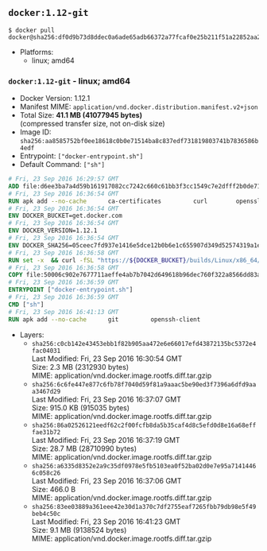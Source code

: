 ## `docker:1.12-git`

```console
$ docker pull docker@sha256:df0d9b73d8ddec0a6ade65adb66372a77fcaf0e25b211f51a22852aa271d787a
```

-	Platforms:
	-	linux; amd64

### `docker:1.12-git` - linux; amd64

-	Docker Version: 1.12.1
-	Manifest MIME: `application/vnd.docker.distribution.manifest.v2+json`
-	Total Size: **41.1 MB (41077945 bytes)**  
	(compressed transfer size, not on-disk size)
-	Image ID: `sha256:aa8585752bf0ee18618c0b0e71514ba8c837edf731819803741b7836586b4edf`
-	Entrypoint: `["docker-entrypoint.sh"]`
-	Default Command: `["sh"]`

```dockerfile
# Fri, 23 Sep 2016 16:29:57 GMT
ADD file:d6ee3ba7a4d59b161917082cc7242c660c61bb3f3cc1549c7e2dfff2b0de7104 in / 
# Fri, 23 Sep 2016 16:36:54 GMT
RUN apk add --no-cache 		ca-certificates 		curl 		openssl
# Fri, 23 Sep 2016 16:36:54 GMT
ENV DOCKER_BUCKET=get.docker.com
# Fri, 23 Sep 2016 16:36:54 GMT
ENV DOCKER_VERSION=1.12.1
# Fri, 23 Sep 2016 16:36:54 GMT
ENV DOCKER_SHA256=05ceec7fd937e1416e5dce12b0b6e1c655907d349d52574319a1e875077ccb79
# Fri, 23 Sep 2016 16:36:58 GMT
RUN set -x 	&& curl -fSL "https://${DOCKER_BUCKET}/builds/Linux/x86_64/docker-${DOCKER_VERSION}.tgz" -o docker.tgz 	&& echo "${DOCKER_SHA256} *docker.tgz" | sha256sum -c - 	&& tar -xzvf docker.tgz 	&& mv docker/* /usr/local/bin/ 	&& rmdir docker 	&& rm docker.tgz 	&& docker -v
# Fri, 23 Sep 2016 16:36:58 GMT
COPY file:50006c902e7677711aeffe4ab7b7042d649618b96dec760f322a8566dd83ab25 in /usr/local/bin/ 
# Fri, 23 Sep 2016 16:36:59 GMT
ENTRYPOINT ["docker-entrypoint.sh"]
# Fri, 23 Sep 2016 16:36:59 GMT
CMD ["sh"]
# Fri, 23 Sep 2016 16:41:13 GMT
RUN apk add --no-cache 		git 		openssh-client
```

-	Layers:
	-	`sha256:c0cb142e43453ebb1f82b905aa472e6e66017efd43872135bc5372e4fac04031`  
		Last Modified: Fri, 23 Sep 2016 16:30:54 GMT  
		Size: 2.3 MB (2312930 bytes)  
		MIME: application/vnd.docker.image.rootfs.diff.tar.gzip
	-	`sha256:6c6fe447e877c6fb78f7040d59f81a9aaac5be90ed3f7396a6dfd9aaa3467d29`  
		Last Modified: Fri, 23 Sep 2016 16:37:07 GMT  
		Size: 915.0 KB (915035 bytes)  
		MIME: application/vnd.docker.image.rootfs.diff.tar.gzip
	-	`sha256:86a02526121eedf62c2f00fcfb8da5b35caf4d8c5efd0d8e16a68efffae31b72`  
		Last Modified: Fri, 23 Sep 2016 16:37:19 GMT  
		Size: 28.7 MB (28710990 bytes)  
		MIME: application/vnd.docker.image.rootfs.diff.tar.gzip
	-	`sha256:a6335d8352e2a9c35df0978e5fb5103ea0f52ba02d0e7e95a71414466c058c26`  
		Last Modified: Fri, 23 Sep 2016 16:37:06 GMT  
		Size: 466.0 B  
		MIME: application/vnd.docker.image.rootfs.diff.tar.gzip
	-	`sha256:83ee03889a361eee42e30d1a370c7df2755eaf7265fbb79db98e5f49beb4c50c`  
		Last Modified: Fri, 23 Sep 2016 16:41:23 GMT  
		Size: 9.1 MB (9138524 bytes)  
		MIME: application/vnd.docker.image.rootfs.diff.tar.gzip
